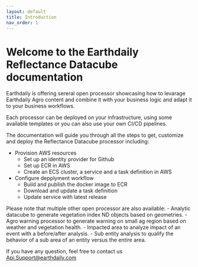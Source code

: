 ```yaml
---
layout: default
title: Introduction
nav_order: 1
---
```



# Welcome to the Earthdaily Reflectance Datacube documentation

Earthdaily is offering sereral open processor showcasing how to levarage Earthdaily Agro content and combine it with your business logic and adapt it to your business workflows.

Each processor can be deployed on your infrastructure, using some available templates  or you can also use your own CI/CD pipelines.

The documentation will guide you through all the steps to get, customize and deploy the Reflectance Datacube processor including:

 - Provision AWS resources
    - Set up an identity provider for Github
    - Set up ECR in AWS
    - Create an ECS cluster, a service and a task definition in AWS
 - Configure depplyment workflow
    - Build and publish the docker image to ECR
    - Download and update a task definition
    - Update service with latest release

Please note that multiple other open processor are also available:
    - Analytic datacube to generate vegetation index ND objects based on geometries.
    - Agro warning processor to generate warning on small ag region based on weather and vegetation health.
    - Impacted area to analyze impact of an event with a before/after analysis.
    - Sub entity analysis to qualify the behavior of a sub area of an entity versus the entire area.
    
If you have any question, feel free to contact us Api.Support@earthdaily.com 
